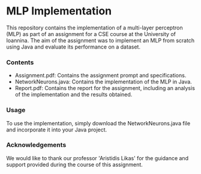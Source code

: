 # MLP Implementation

This repository contains the implementation of a multi-layer perceptron (MLP) as part of an assignment for a CSE course at the University of Ioannina. The aim of the assignment was to implement an MLP from scratch using Java and evaluate its performance on a dataset.

### Contents
* Assignment.pdf: Contains the assignment prompt and specifications.
* NetworkNeurons.java: Contains the implementation of the MLP in Java.
* Report.pdf: Contains the report for the assignment, including an analysis of the implementation and the results obtained.

### Usage
To use the implementation, simply download the NetworkNeurons.java file and incorporate it into your Java project.

### Acknowledgements
We would like to thank our professor 'Aristidis Likas' for the guidance and support provided during the course of this assignment.